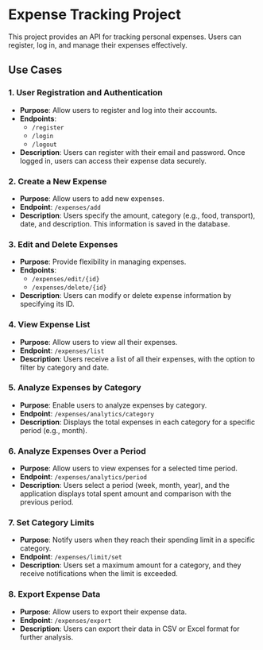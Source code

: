 # Expense Tracking Project

This project provides an API for tracking personal expenses. Users can register, log in, and manage their expenses effectively.

## Use Cases

### 1. User Registration and Authentication
- **Purpose**: Allow users to register and log into their accounts.
- **Endpoints**: 
  - `/register`
  - `/login`
  - `/logout`
- **Description**: Users can register with their email and password. Once logged in, users can access their expense data securely.

### 2. Create a New Expense
- **Purpose**: Allow users to add new expenses.
- **Endpoint**: `/expenses/add`
- **Description**: Users specify the amount, category (e.g., food, transport), date, and description. This information is saved in the database.

### 3. Edit and Delete Expenses
- **Purpose**: Provide flexibility in managing expenses.
- **Endpoints**:
  - `/expenses/edit/{id}`
  - `/expenses/delete/{id}`
- **Description**: Users can modify or delete expense information by specifying its ID.

### 4. View Expense List
- **Purpose**: Allow users to view all their expenses.
- **Endpoint**: `/expenses/list`
- **Description**: Users receive a list of all their expenses, with the option to filter by category and date.

### 5. Analyze Expenses by Category
- **Purpose**: Enable users to analyze expenses by category.
- **Endpoint**: `/expenses/analytics/category`
- **Description**: Displays the total expenses in each category for a specific period (e.g., month).

### 6. Analyze Expenses Over a Period
- **Purpose**: Allow users to view expenses for a selected time period.
- **Endpoint**: `/expenses/analytics/period`
- **Description**: Users select a period (week, month, year), and the application displays total spent amount and comparison with the previous period.

### 7. Set Category Limits
- **Purpose**: Notify users when they reach their spending limit in a specific category.
- **Endpoint**: `/expenses/limit/set`
- **Description**: Users set a maximum amount for a category, and they receive notifications when the limit is exceeded.

### 8. Export Expense Data
- **Purpose**: Allow users to export their expense data.
- **Endpoint**: `/expenses/export`
- **Description**: Users can export their data in CSV or Excel format for further analysis.
